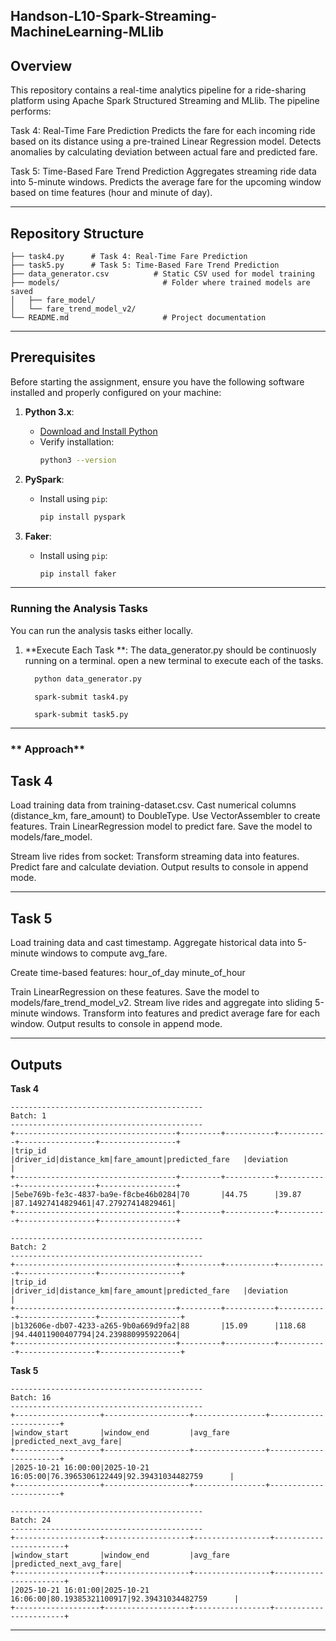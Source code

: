 ## Handson-L10-Spark-Streaming-MachineLearning-MLlib

## **Overview**

This repository contains a real-time analytics pipeline for a ride-sharing platform using Apache Spark Structured Streaming and MLlib. The pipeline performs:

Task 4: Real-Time Fare Prediction
Predicts the fare for each incoming ride based on its distance using a pre-trained Linear Regression model.
Detects anomalies by calculating deviation between actual fare and predicted fare.

Task 5: Time-Based Fare Trend Prediction
Aggregates streaming ride data into 5-minute windows.
Predicts the average fare for the upcoming window based on time features (hour and minute of day).

---

## **Repository Structure**
```
├── task4.py      # Task 4: Real-Time Fare Prediction
├── task5.py      # Task 5: Time-Based Fare Trend Prediction
├── data_generator.csv          # Static CSV used for model training
├── models/                       # Folder where trained models are saved
│   ├── fare_model/
│   └── fare_trend_model_v2/
└── README.md                     # Project documentation
```

---

## **Prerequisites**
Before starting the assignment, ensure you have the following software installed and properly configured on your machine:
1. **Python 3.x**:
   - [Download and Install Python](https://www.python.org/downloads/)
   - Verify installation:
     ```bash
     python3 --version
     ```

2. **PySpark**:
   - Install using `pip`:
     ```bash
     pip install pyspark
     ```

3. **Faker**:
   - Install using `pip`:
     ```bash
     pip install faker
     ```

---

### **Running the Analysis Tasks**

You can run the analysis tasks either locally.

1. **Execute Each Task **: The data_generator.py should be continuosly running on a terminal. open a new terminal to execute each of the tasks.
   ```bash
     python data_generator.py
   ```
   ```
     spark-submit task4.py
   ```
   ```
     spark-submit task5.py
   ```

---

### ** Approach**

## Task 4

Load training data from training-dataset.csv.
Cast numerical columns (distance_km, fare_amount) to DoubleType.
Use VectorAssembler to create features.
Train LinearRegression model to predict fare.
Save the model to models/fare_model.

Stream live rides from socket:
Transform streaming data into features.
Predict fare and calculate deviation.
Output results to console in append mode.

--- 

## Task 5

Load training data and cast timestamp.
Aggregate historical data into 5-minute windows to compute avg_fare.

Create time-based features:
hour_of_day
minute_of_hour

Train LinearRegression on these features.
Save the model to models/fare_trend_model_v2.
Stream live rides and aggregate into sliding 5-minute windows.
Transform into features and predict average fare for each window.
Output results to console in append mode.

--- 

## **Outputs**

**Task 4**
```
-------------------------------------------
Batch: 1
-------------------------------------------
+------------------------------------+---------+-----------+-----------+-----------------+-----------------+
|trip_id                             |driver_id|distance_km|fare_amount|predicted_fare   |deviation        |
+------------------------------------+---------+-----------+-----------+-----------------+-----------------+
|5ebe769b-fe3c-4837-ba9e-f8cbe46b0284|70       |44.75      |39.87      |87.14927414829461|47.27927414829461|
+------------------------------------+---------+-----------+-----------+-----------------+-----------------+

-------------------------------------------
Batch: 2
-------------------------------------------
+------------------------------------+---------+-----------+-----------+-----------------+------------------+
|trip_id                             |driver_id|distance_km|fare_amount|predicted_fare   |deviation         |
+------------------------------------+---------+-----------+-----------+-----------------+------------------+
|b132606e-db07-4233-a265-9b0a669d9fa2|88       |15.09      |118.68     |94.44011900407794|24.239880995922064|
+------------------------------------+---------+-----------+-----------+-----------------+------------------+

```

**Task 5**

```
-------------------------------------------
Batch: 16
-------------------------------------------
+-------------------+-------------------+----------------+-----------------------+
|window_start       |window_end         |avg_fare        |predicted_next_avg_fare|
+-------------------+-------------------+----------------+-----------------------+
|2025-10-21 16:00:00|2025-10-21 16:05:00|76.3965306122449|92.39431034482759      |
+-------------------+-------------------+----------------+-----------------------+

-------------------------------------------
Batch: 24
-------------------------------------------
+-------------------+-------------------+-----------------+-----------------------+
|window_start       |window_end         |avg_fare         |predicted_next_avg_fare|
+-------------------+-------------------+-----------------+-----------------------+
|2025-10-21 16:01:00|2025-10-21 16:06:00|80.19385321100917|92.39431034482759      |
+-------------------+-------------------+-----------------+-----------------------+

```

---




